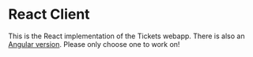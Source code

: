 # React Client

This is the React implementation of the Tickets webapp. There is also an [Angular version](../angular-client). Please only choose one to work on!
